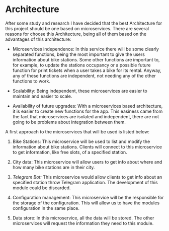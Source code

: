 # Architecture
After some study and research I have decided that the best Architecture for this project should be one based on microservices. There are several reasons for choose this Architecture, being all of them based on the advantages of this architecture:
* Microservices independence: In this service there will be some clearly separated functions, being the most important to give the users information about bike stations. Some other functions are important to, for example, to update the stations occupancy or a possible future function for print tickets when a user takes a bike for its rental. Anyway, any of these functions are independent, not needing any of the other functions to work.

* Scalability: Being independent, these microservices are easier to maintain and easier to scale.

* Availability of future upgrades: With a microservices based architecture, it is easier to create new functions for the app. This easiness came from the fact that microservices are isolated and independent, there are not going to be problems about integration between them.

A first approach to the microservices that will be used is listed below:

1. Bike Stations: This microservice will be used to list and modify the information about bike stations. Clients will connect to this microservice to get information, like free slots, of a specified station.

2. City data: This microservice will allow users to get info about where and how many bike stations are in their city.

3. *Telegram Bot:* This microservice would allow clients to get info about an specified station throw Telegram application. The development of this module could be discarded.

4. Configuration management: This microservice will be the responsible for the storage of the configuration. This will allow us to have the modules configuration in the same place.

5. Data store: In this microservice, all the data will be stored. The other microservices will request the information they need to this module.
